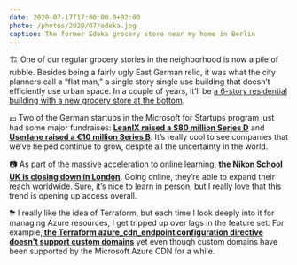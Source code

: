 ```yaml
---
date: 2020-07-17T17:00:00.0+02:00
photo: /photos/2020/07/edeka.jpg
caption: The former Edeka grocery store near my home in Berlin
---
```


🏗 One of our regular grocery stories in the neighborhood is now a pile of rubble. Besides being a fairly ugly East German relic, it was what the city planners call a “flat man,” a single story single use building that doesn’t efficiently use urban space. In a couple of years, it’ll be [a 6-story residential building with a new grocery store at the bottom][1]. 

💶 Two of the German startups in the Microsoft for Startups program just had some major fundraises: **[LeanIX raised a $80 million Series D][2]** and **[Userlane raised a €10 million Series B][3]**. It’s really cool to see companies that we’ve helped continue to grow, despite all the uncertainty in the world.

📷 As part of the massive acceleration to online learning, **[the Nikon School UK is closing down in London][4]**. Going online, they’re able to expand their reach worldwide. Sure, it’s nice to learn in person, but I really love that this trend is opening up access overall.

⛈ I really like the idea of Terraform, but each time I look deeply into it for managing Azure resources, I get tripped up over lags in the feature set. For example,**[ the Terraform azure\_cdn\_endpoint configuration directive doesn’t support custom domains][5]** yet even though custom domains have  been supported by the Microsoft Azure CDN for a while.

[1]:	https://www.berliner-woche.de/mitte/c-bauen/supermarkt-wird-im-fruehjahr-abgerissen-wohnhaus-mit-edeka-markt-entsteht_a241723
[2]:	https://techcrunch.com/2020/07/08/leanix-series-d/
[3]:	https://www.eu-startups.com/2020/07/munich-based-userlane-scores-e10-million-for-the-global-expansion-of-its-digital-adoption-software-platform/
[4]:	https://fstoppers.com/location/nikon-school-uk-closes-premises-london-500027?utm_source=FS_RSS&utm_medium=RSS&utm_campaign=Main_RSS
[5]:	https://github.com/terraform-providers/terraform-provider-azurerm/issues/398